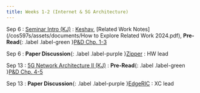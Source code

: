 ```yaml
---
title: Weeks 1-2 (Internet & 5G Architecture)
---
```


Sep 6 
: [Seminar Intro (KJ)](#)
  : [Keshav](https://www.zotero.org/groups/5463939/recent_advances_in_wireless_networks_fall_24/collections/6MCI4D6X/items/9KYUF5D3/attachment/8VSWKQL9/reader), [Related Work Notes](/cos597s/assets/documents/How to Explore Related Work 2024.pdf), **Pre-Read**{: .label .label-green }[P&D Chp. 1-3](https://app.perusall.com/courses/cos597s_f2024-advanced-topics-in-computer-science-recent-advances-in-wireless-networks/private5gasystemsapproach)

Sep 6
: **Paper Discussion**{: .label .label-purple }[Zipper](https://app.perusall.com/courses/cos597s_f2024-advanced-topics-in-computer-science-recent-advances-in-wireless-networks/zipper)
  : HW lead

Sep 13
: [5G Network Architecture II (KJ)](#)
  : **Pre-Read**{: .label .label-green }[P&D Chp. 4-5](https://app.perusall.com/courses/cos597s_f2024-advanced-topics-in-computer-science-recent-advances-in-wireless-networks/private5gasystemsapproach)

Sep 13
: **Paper Discussion**{: .label .label-purple }[EdgeRIC](https://app.perusall.com/courses/cos597s_f2024-advanced-topics-in-computer-science-recent-advances-in-wireless-networks/edgeric)
  : XC lead
